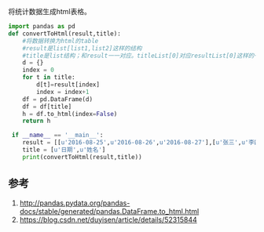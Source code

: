 将统计数据生成html表格。
```py
import pandas as pd
def convertToHtml(result,title):
    #将数据转换为html的table
    #result是list[list1,list2]这样的结构
    #title是list结构；和result一一对应。titleList[0]对应resultList[0]这样的一条数据对应html表格中的一列
    d = {}
    index = 0
    for t in title:
        d[t]=result[index]
        index = index+1
    df = pd.DataFrame(d)
    df = df[title]
    h = df.to_html(index=False)
    return h

 if __name__ == '__main__':
    result = [[u'2016-08-25',u'2016-08-26',u'2016-08-27'],[u'张三',u'李四',u'王二']]
    title = [u'日期',u'姓名']
    print(convertToHtml(result,title))
```

## 参考

1. http://pandas.pydata.org/pandas-docs/stable/generated/pandas.DataFrame.to_html.html
2. https://blog.csdn.net/duyisen/article/details/52315844